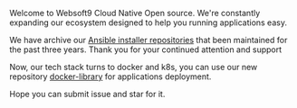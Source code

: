 Welcome to Websoft9 Cloud Native Open source. We're constantly expanding our ecosystem designed to help you running applications easy. 

We have archive our [Ansible installer repositories](https://github.com/Websoft9Archive) that been maintained for the past three years. Thank you for your continued attention and support

Now, our tech stack turns to docker and k8s, you can use our new repository [docker-library](https://github.com/Websoft9/docker-library) for applications deployment.

Hope you can submit issue and star for it.
